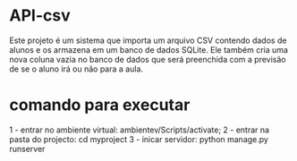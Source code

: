 # API-csv

Este projeto é um sistema que importa um arquivo CSV contendo dados de alunos e os armazena em um banco de dados SQLite. Ele também cria uma nova coluna vazia no banco de dados que será preenchida com a previsão de se o aluno irá ou não para a aula.

# comando para executar
1 - entrar no ambiente virtual: ambientev/Scripts/activate;
2 - entrar na pasta do projecto: cd myproject
3 - inicar servidor: python manage.py runserver
